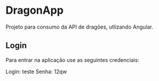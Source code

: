 # DragonApp

Projeto para consumo da API de dragões, utlizando Angular.

## Login

Para entrar na aplicação use as seguintes credenciais:

Login: teste
Senha: 12qw
